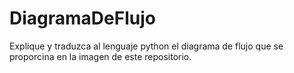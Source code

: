 # DiagramaDeFlujo
Explique y traduzca al lenguaje python el diagrama de flujo que se proporcina en la imagen de este repositorio. 
